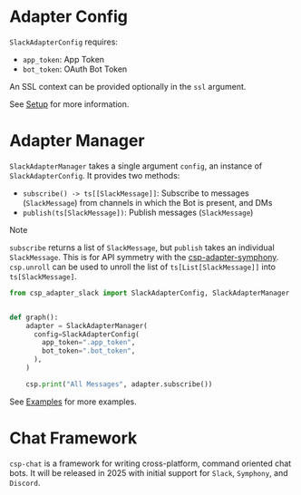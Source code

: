 # Adapter Config

`SlackAdapterConfig` requires:

- `app_token`: App Token
- `bot_token`: OAuth Bot Token

An SSL context can be provided optionally in the `ssl` argument.

See [Setup](Setup) for more information.

# Adapter Manager

`SlackAdapterManager` takes a single argument `config`, an instance of `SlackAdapterConfig`.
It provides two methods:

- `subscribe() -> ts[[SlackMessage]]`: Subscribe to messages (`SlackMessage`) from channels in which the Bot is present, and DMs
- `publish(ts[SlackMessage])`: Publish messages (`SlackMessage`)

> [!NOTE]
>
> `subscribe` returns a list of `SlackMessage`, but `publish` takes an individual `SlackMessage`.
> This is for API symmetry with the [csp-adapter-symphony](https://github.com/point72/csp-adapter-symphony).
> `csp.unroll` can be used to unroll the list of `ts[List[SlackMessage]]` into `ts[SlackMessage]`.

```python
from csp_adapter_slack import SlackAdapterConfig, SlackAdapterManager


def graph():
    adapter = SlackAdapterManager(
      config=SlackAdapterConfig(
        app_token=".app_token",
        bot_token=".bot_token",
      ),
    )

    csp.print("All Messages", adapter.subscribe())
```

See [Examples](Examples) for more examples.

# Chat Framework

`csp-chat` is a framework for writing cross-platform, command oriented chat bots.
It will be released in 2025 with initial support for `Slack`, `Symphony`, and `Discord`.
